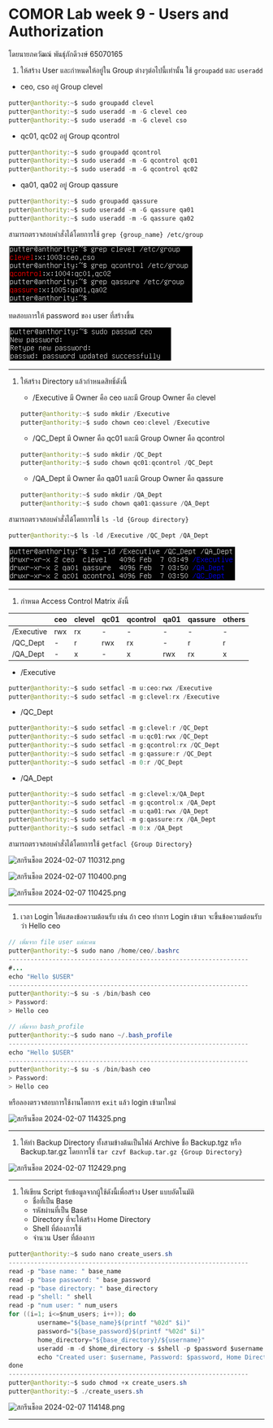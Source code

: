 # COMOR Lab week 9 - Users and Authorization

โดยนายภควัฒณ์ พันธ์ุภักดีวงษ์ 65070165

1. ให้สร้าง User และกำหนดให้อยู่ใน Group ต่างๆต่อไปนี้เท่านั้น ใช้ `groupadd` และ `useradd`
- ceo, cso อยู่ Group clevel

```java
putter@anthority:~$ sudo groupadd clevel
putter@anthority:~$ sudo useradd -m -G clevel ceo
putter@anthority:~$ sudo useradd -m -G clevel cso
```

- qc01, qc02 อยู่ Group qcontrol

```java
putter@anthority:~$ sudo groupadd qcontrol
putter@anthority:~$ sudo useradd -m -G qcontrol qc01
putter@anthority:~$ sudo useradd -m -G qcontrol qc02
```

- qa01, qa02 อยู่ Group qassure

```java
putter@anthority:~$ sudo groupadd qassure
putter@anthority:~$ sudo useradd -m -G qassure qa01
putter@anthority:~$ sudo useradd -m -G qassure qa02
```

สามารถตรวจสอบคำสั่งได้โดยการใช้ `grep {group_name} /etc/group`

![สกรีนช็อต 2024-02-07 104436.png](./_2024-02-07_104436.png)

ทดสอบการให้ password ของ user ที่สร้างขึ้น

![สกรีนช็อต 2024-02-07 104500.png](./_2024-02-07_104500.png)

---

1. ให้สร้าง Directory แล้วกำหนดสิทธิ์ดังนี้
    - /Executive มี Owner คือ ceo และมี Group Owner คือ clevel
    
    ```java
    putter@anthority:~$ sudo mkdir /Executive
    putter@anthority:~$ sudo chown ceo:clevel /Executive
    ```
    
    - /QC_Dept มี Owner คือ qc01 และมี Group Owner คือ qcontrol
    
    ```java
    putter@anthority:~$ sudo mkdir /QC_Dept
    putter@anthority:~$ sudo chown qc01:qcontrol /QC_Dept
    ```
    
    - /QA_Dept มี Owner คือ qa01 และมี Group Owner คือ qassure
    
    ```java
    putter@anthority:~$ sudo mkdir /QA_Dept
    putter@anthority:~$ sudo chown qa01:qassure /QA_Dept
    ```
    

สามารถตรวจสอบคำสั่งได้โดยการใช้ `ls -ld {Group directory}`

```java
putter@anthority:~$ ls -ld /Executive /QC_Dept /QA_Dept
```

![สกรีนช็อต 2024-02-07 105209.png](./_2024-02-07_105209.png)

---

1. กำหนด Access Control Matrix ดังนี้

|  | ceo | clevel | qc01 | qcontrol | qa01 | qassure | others |
| --- | --- | --- | --- | --- | --- | --- | --- |
| /Executive | rwx | rx | - | - | - | - | - |
| /QC_Dept | - | r | rwx | rx | - | r | r |
| /QA_Dept | - | x | - | x | rwx | rx |  x |
- /Executive

```java
putter@anthority:~$ sudo setfacl -m u:ceo:rwx /Executive
putter@anthority:~$ sudo setfacl -m g:clevel:rx /Executive
```

- /QC_Dept

```java
putter@anthority:~$ sudo setfacl -m g:clevel:r /QC_Dept
putter@anthority:~$ sudo setfacl -m u:qc01:rwx /QC_Dept
putter@anthority:~$ sudo setfacl -m g:qcontrol:rx /QC_Dept
putter@anthority:~$ sudo setfacl -m g:qassure:r /QC_Dept
putter@anthority:~$ sudo setfacl -m 0:r /QC_Dept
```

- /QA_Dept

```java
putter@anthority:~$ sudo setfacl -m g:clevel:x/QA_Dept
putter@anthority:~$ sudo setfacl -m g:qcontrol:x /QA_Dept
putter@anthority:~$ sudo setfacl -m u:qa01:rwx /QA_Dept
putter@anthority:~$ sudo setfacl -m g:qassure:rx /QA_Dept
putter@anthority:~$ sudo setfacl -m 0:x /QA_Dept
```

สามารถตรวจสอบคำสั่งได้โดยการใช้  `getfacl {Group Directory}`

![สกรีนช็อต 2024-02-07 110312.png](COMOR%20Lab%20week%209%20-%20Users%20and%20Authorization%2035dfec3643774cc48f25030f4f242d1e/_2024-02-07_110312.png)

![สกรีนช็อต 2024-02-07 110400.png](COMOR%20Lab%20week%209%20-%20Users%20and%20Authorization%2035dfec3643774cc48f25030f4f242d1e/_2024-02-07_110400.png)

![สกรีนช็อต 2024-02-07 110425.png](COMOR%20Lab%20week%209%20-%20Users%20and%20Authorization%2035dfec3643774cc48f25030f4f242d1e/_2024-02-07_110425.png)

---

1. เวลา Login ให้แสดงข้อความต้อนรับ เช่น ถ้า ceo ทำการ Login เข้ามา จะขึ้นข้อความต้อนรับว่า Hello ceo

```java
// เพิ่มจาก file user แต่ละคน
putter@anthority:~$ sudo nano /home/ceo/.bashrc
------------------------------------------------------------------
#...
echo "Hello $USER"
------------------------------------------------------------------
putter@anthority:~$ su -s /bin/bash ceo
> Password:
> Hello ceo
```

```java
// เพิ่มจาก bash_profile 
putter@anthority:~$ sudo nano ~/.bash_profile
------------------------------------------------------------------
echo "Hello $USER"
------------------------------------------------------------------
putter@anthority:~$ su -s /bin/bash ceo
> Password:
> Hello ceo
```

หรือลองตรวจสอบการใช้งานโดยการ `exit` แล้ว login เข้ามาใหม่

![สกรีนช็อต 2024-02-07 114325.png](COMOR%20Lab%20week%209%20-%20Users%20and%20Authorization%2035dfec3643774cc48f25030f4f242d1e/_2024-02-07_114325.png)

---

1. ให้ทำ Backup Directory ทั้งสามข้างต้นเป็นไฟล์ Archive ชื่อ Backup.tgz หรือ Backup.tar.gz โดยการใช้ `tar czvf Backup.tar.gz {Group Directory}`

![สกรีนช็อต 2024-02-07 112429.png](COMOR%20Lab%20week%209%20-%20Users%20and%20Authorization%2035dfec3643774cc48f25030f4f242d1e/_2024-02-07_112429.png)

---

1. ให้เขียน Script รับข้อมูลจากผู้ใช้ดังนี้เพื่อสร้าง User แบบอัตโนมัติ
    - ชื่อที่เป็น Base
    - รหัสผ่านที่เป็น Base
    - Directory ที่จะให้สร้าง Home Directory
    - Shell ที่ต้องการใช้
    - จำนวน User ที่ต้องการ

```java
putter@anthority:~$ sudo nano create_users.sh
------------------------------------------------------------------
read -p "base name: " base_name
read -p "base password: " base_password
read -p "base directory: " base_directory
read -p "shell: " shell
read -p "num user: " num_users
for ((i=1; i<=$num_users; i++)); do
		username="${base_name}$(printf "%02d" $i)"
		password="${base_password}$(printf "%02d" $i)"
		home_directory="${base_directory}/${username}"
		useradd -m -d $home_directory -s $shell -p $password $username
		echo "Created user: $username, Password: $password, Home Directory: $home_directory, Shell: $shell"
done
------------------------------------------------------------------
putter@anthority:~$ sudo chmod +x create_users.sh
putter@anthority:~$ ./create_users.sh
```

![สกรีนช็อต 2024-02-07 114148.png](COMOR%20Lab%20week%209%20-%20Users%20and%20Authorization%2035dfec3643774cc48f25030f4f242d1e/_2024-02-07_114148.png)

---
